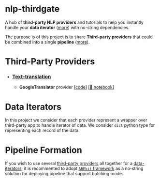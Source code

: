 # nlp-thirdgate

A hub of **third-party NLP providers** and tutorials to help you instantly handle your **data iterator** ([more](#data-iterators)) with no-string dependencies.

The purpose is of this project is to share **Third-party providers** that could be combined into a single **pipeline** ([more](#pipeline-formation)).

# Third-Party Providers

* ### [Text-translation](text-translation)
    * **GoogleTranslator** provider [[code]](text-translation/googletrans_310a.py) [[📙 notebook]](tutorials/translate_texts_with_spans_via_googletrans.ipynb)


# Data Iterators

In this project we consider that each provider represent a wrapper over third-party app to handle iterator of data.
We consider `dict` python type for representing each record of the data.

# Pipeline Formation

If you wish to use several [third-party providers](#third-party-providers) all together for a 
[data-iterators](#data-iterators), it is recommented to adopt [`AREkit` framework](https://github.com/nicolay-r/AREkit) as a no-string solution for deploying pipeline that support batching mode.

